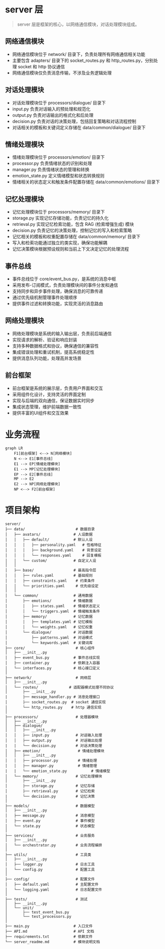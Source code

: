 # server 层
> server 层是框架的核心，以网络通信模块，对话处理模块组成。

## 网络通信模块
- 网络通信模块位于 network/ 目录下，负责处理所有网络通信相关功能
- 主要包含 adapters/ 目录下的 socket_routes.py 和 http_routes.py，分别处理 socket 和 http 协议通信
- 网络通信模块仅负责消息传输，不涉及业务逻辑处理

## 对话处理模块
- 对话处理模块位于 processors/dialogue/ 目录下
- input.py 负责对话输入的预处理和规范化
- output.py 负责对话输出的格式化和后处理
- decision.py 负责对话的决策处理，包括回复策略和对话流程控制
- 对话相关的模板和关键词定义存储在 data/common/dialogue/ 目录下

## 情绪处理模块
- 情绪处理模块位于 processors/emotion/ 目录下
- processor.py 负责情绪状态的识别和处理
- manager.py 负责情绪状态的管理和转换
- emotion_state.py 定义情绪模型和状态转换规则
- 情绪相关的状态定义和触发条件配置存储在 data/common/emotions/ 目录下

## 记忆处理模块
- 记忆处理模块位于 processors/memory/ 目录下
- storage.py 实现记忆存储功能，负责记忆的持久化
- retrieval.py 实现记忆检索功能，包含 RAG (检索增强生成) 模块
- decision.py 负责记忆的决策处理，控制记忆的写入和检索策略
- 记忆相关的模板和权重配置存储在 data/common/memory/ 目录下
- 写入和检索功能通过独立的类实现，确保功能解耦
- 记忆决策模块根据预设规则和当前上下文决定记忆的处理流程

## 事件总线
- 事件总线位于 core/event_bus.py，是系统的消息中枢
- 采用发布-订阅模式，负责处理模块间的事件分发和通信
- 支持同步和异步事件处理，确保消息的可靠传递
- 通过优先级机制管理事件处理顺序
- 提供事件过滤和转换功能，实现灵活的消息路由

## 网络处理模块
- 网络处理模块是系统的输入输出层，负责前后端通信
- 实现请求的解析、验证和响应封装
- 支持多种数据格式和协议，确保通信的兼容性
- 集成错误处理和重试机制，提高系统稳定性
- 提供消息队列功能，处理高并发场景

## 前台框架
- 前台框架是系统的展示层，负责用户界面和交互
- 采用组件化设计，支持灵活的界面定制
- 实现与后端的双向通信，保证数据实时同步
- 集成状态管理，维护前端数据一致性
- 提供丰富的UI组件和交互效果

# 业务流程

```mermaid
graph LR
    F1[前台框架] <--> N[网络模块]
    N <--> E1[事件总线]
    E1 --> EP[情绪处理模块]
    E1 --> MP[记忆处理模块]
    EP --> E2[事件总线]
    MP --> E2
    E2 --> NP[网络处理模块]
    NP <--> F2[前台框架]
```
# 项目架构


```
server/
├── data/                       # 数据目录
│   ├── avatars/               # 人设数据
│   │   ├── default/           # 默认人设
│   │   │   ├── personality.yaml   # 性格特征
│   │   │   ├── background.yaml    # 背景设定
│   │   │   └── responses.yaml     # 回复模板
│   │   └── custom/            # 自定义人设
│   │
│   ├── base/                  # 最高指令层
│   │   ├── rules.yaml         # 基础规则
│   │   ├── constraints.yaml    # 约束条件
│   │   └── priorities.yaml     # 优先级设定
│   │
│   └── common/                # 通用数据
│       ├── emotions/          # 情绪数据
│       │   ├── states.yaml    # 情绪状态定义
│       │   └── triggers.yaml  # 情绪触发条件
│       ├── memory/            # 记忆数据
│       │   ├── templates.yaml # 记忆模板
│       │   └── weights.yaml   # 记忆权重
│       └── dialogue/          # 对话数据
│           ├── patterns.yaml  # 对话模式
│           └── keywords.yaml  # 关键词库
├── core/                       # 核心组件
│   ├── __init__.py
│   ├── event_bus.py           # 事件总线实现
│   ├── container.py           # 依赖注入容器
│   └── interfaces.py          # 核心接口定义
│
├── network/                    # 网络层
│   ├── __init__.py
│   └── routes/              # 适配器模式处理不同协议
│       ├── __init__.py
|       ├── message_handler.py # 消息处理接口
│       ├── socket_routes.py  # socket 通信实现
│       └── http_routes.py    # http 通信实现
│   
├── processors/                 # 处理器模块
│   ├── __init__.py
│   ├── dialogue/             
│   │   ├── __init__.py
│   │   ├── input.py            # 对话输入处理
│   │   ├── output.py           # 对话输出处理
|   |   └── decision.py         # 对话决策处理
│   ├── emotion/                 # 情绪处理模块
│   │   ├── __init__.py
│   │   ├── processor.py         # 情绪处理
│   │   ├── manager.py           # 情绪管理
|   |   └── emotion_state.py           # 情绪模型
│   └── memory/                 # 记忆处理模块
│       ├── __init__.py       
│       ├── storage.py          # 记忆存储
│       ├── retrieval.py        # 记忆检索
|       └── decision.py         # 记忆决策
│
├── models/                     # 数据模型
│   ├── __init__.py
│   ├── message.py              # 消息模型
│   ├── event.py                # 事件模型
│   └── state.py                # 状态模型
│
├── services/                   # 业务服务
│   ├── __init__.py
│   └── orchestrator.py         # 业务流程编排
│
├── utils/                      # 工具类
│   ├── __init__.py
│   ├── logger.py               # 日志工具
│   └── config.py               # 配置工具
│
├── config/                     # 配置文件
│   ├── default.yaml            # 主配置文件
│   └── logging.yaml            # 日志配置文件
│
├── tests/                      # 测试
│   ├── __init__.py
│   └── unit/
│       ├── test_event_bus.py
│       └── test_processors.py
│
├── main.py                    # 入口文件
├── API.md                     # API 文档
├── requirements.txt           # 依赖文件
└── server_readme.md           # 模块说明文档
```